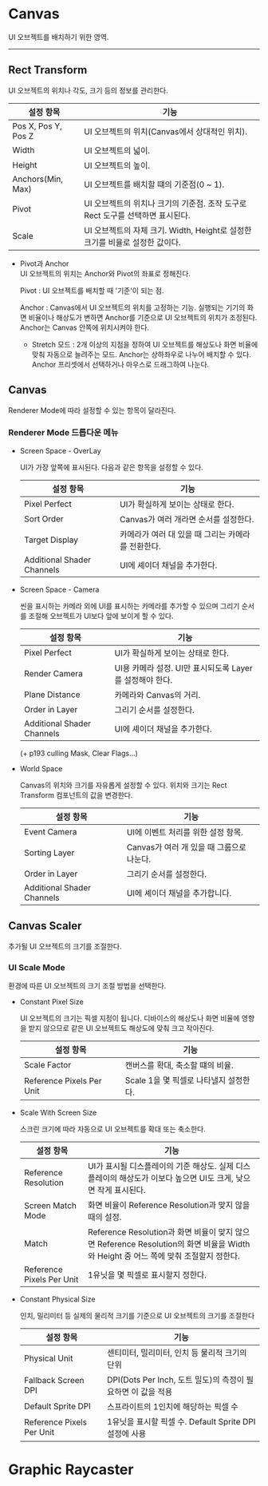 # Canvas
UI 오브젝트를 배치하기 위한 영역.
- - -

## Rect Transform
UI 오브젝트의 위치나 각도, 크기 등의 정보를 관리한다.

|설정 항목          |기능|
|-------------------|---------------|
|Pos X, Pos Y, Pos Z|UI 오브젝트의 위치(Canvas에서 상대적인 위치).|
|Width              |UI 오브젝트의 넓이.|
|Height             |UI 오브젝트의 높이.|
|Anchors(Min, Max)  |UI 오브젝트를 배치할 떄의 기준점(0 ~ 1).|
|Pivot              |UI 오브젝트의 위치나 크기의 기준점. 조작 도구로 Rect 도구를 선택하면 표시된다.|
|Scale              |UI 오브젝트의 자체 크기. Width, Height로 설정한 크기를 비율로 설정한 값이다.|

- Pivot과 Anchor  
    UI 오브젝트의 위치는 Anchor와 Pivot의 좌표로 정해진다.

    Pivot : UI 오브젝트를 배치할 때 '기준'이 되는 점.
        
    Anchor : Canvas에서 UI 오브젝트의 위치를 고정하는 기능. 실행되는 기기의 화면 비율이나 해상도가 변하면 Anchor를 기준으로 UI 오브젝트의 위치가 조정된다. Anchor는 Canvas 안쪽에 위치시켜야 한다.  
    - Stretch 모드 : 2개 이상의 지점을 정하여 UI 오브젝트를 해상도나 화면 비율에 맞춰 자동으로 늘려주는 모드. Anchor는 상하좌우로 나누어 배치할 수 있다. Anchor 프리셋에서 선택하거나 마우스로 드래그하여 나눈다.



## Canvas
Renderer Mode에 따라 설정할 수 있는 항목이 달라진다.

### Renderer Mode 드롭다운 메뉴

- Screen Space - OverLay
    
    UI가 가장 앞쪽에 표시된다. 다음과 같은 항목을 설정할 수 있다.
      
    |설정 항목           |기능      |
    |---------------------------|------------------|
    |Pixel Perfect              | UI가 확실하게 보이는 상태로 한다.|
    |Sort Order                 |Canvas가 여러 개라면 순서를 설정한다.|
    |Target Display|카메라가 여러 대 있을 때 그리는 카메라를 전환한다.  |
    |Additional Shader Channels |UI에 셰이더 채널을 추가한다.|

    
- Screen Space - Camera
  
    씬을 표시하는 카메라 외에 UI를 표시하는 카메라를 추가할 수 있으며 그리기 순서를 조절해 오브젝트가 UI보다 앞에 보이게 할 수 있다.

    |설정 항목                   |기능      |
    |---------------------------|----------------------|
    |Pixel Perfect              |UI가 확실하게 보이는 상태로 한다.|
    |Render Camera              |UI용 카메라 설정. UI만 표시되도록 Layer를 설정해야 한다.|
    |Plane Distance             |카메라와 Canvas의 거리.|
    |Order in Layer             |그리기 순서를 설정한다.|
    |Additional Shader Channels |UI에 셰이더 채널을 추가한다.|
  
    (+ p193 culling Mask, Clear Flags...)
    
    
- World Space
   
    Canvas의 위치와 크기를 자유롭게 설정할 수 있다. 위치와 크기는 Rect Transform 컴포넌트의 값을 변경한다.
 
    |설정 항목                   |기능                  |
    |---------------------------|------------------|
    |Event Camera               |UI에 이벤트 처리를 위한 설정 항목.|
    |Sorting Layer              |Canvas가 여러 개 있을 때 그룹으로 나눈다.|
    |Order in Layer             |그리기 순서를 설정한다.|
    |Additional Shader Channels |UI에 셰이더 채널을 추가합니다.|

## Canvas Scaler
추가될 UI 오브젝트의 크기를 조절한다.

### UI Scale Mode

환경에 따른 UI 오브젝트의 크기 조절 방법을 선택한다.

- Constant Pixel Size
    
    UI 오브젝트의 크기는 픽셀 지정이 됩니다. 디바이스의 해상도나 화면 비율에 영향을 받지 않으므로 같은 UI 오브젝트도 해상도에 맞춰 크고 작아진다.
    
    |설정 항목                  |기능                                   |
    |---------------------------|---------------------------------------|
    |Scale Factor               |캔버스를 확대, 축소할 떄의 비율.        |
    |Reference Pixels Per Unit  |Scale 1을 몇 픽셀로 나타낼지 설정한다.|
        
- Scale With Screen Size

    스크린 크기에 따라 자동으로 UI 오브젝트를 확대 또는 축소한다.
    
    |설정 항목                   |기능                                                                                               |
    |---------------------------|---------------------------------------------------------------------------------------------------|
    |Reference Resolution       |UI가 표시될 디스플레이의 기준 해상도. 실제 디스플레이의 해상도가 이보다 높으면 UI도 크게, 낮으면 작게 표시된다.|
    |Screen Match Mode          |화면 비율이 Reference Resolution과 맞지 않을 때의 설정.|
    |Match                      |Reference Resolution과 화면 비율이 맞지 않으면 Reference Resolution의 화면 비율을 Width와 Height 중 어느 쪽에 맞춰 조절할지 정한다.|
    |Reference Pixels Per Unit  |1유닛을 몇 픽셀로 표시할지 정한다.|

- Constant Physical Size

    인치, 밀리미터 등 실제의 물리적 크기를 기준으로 UI 오브젝트의 크기를 조절한다
    
    |설정 항목                  |기능                                   |
    |---------------------------|---------------------------------------|
    |Physical Unit              |센티미터, 밀리미터, 인치 등 물리적 크기의 단위|
    |Fallback Screen DPI        |DPI(Dots Per Inch, 도트 밀도)의 측정이 필요하면 이 값을 적용|
    |Default Sprite DPI         |스프라이트의 1인치에 해당하는 픽셀 수|
    |Reference Pixels Per Unit  |1유닛을 표시할 픽셀 수. Default Sprite DPI 설정에 사용|

# Graphic Raycaster